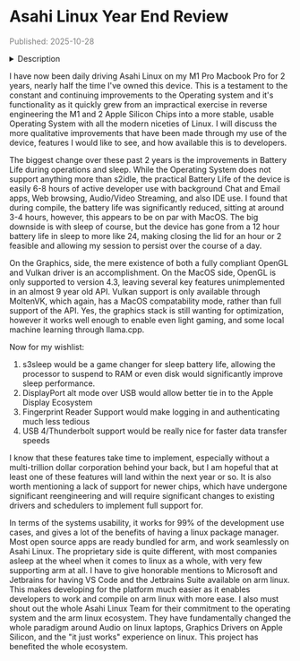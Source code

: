# Asahi Linux Year End Review
<span style="color: grey;">Published: 2025-10-28</span>

<details>
<summary>Description</summary>
My thoughts after 2 years daily driving Asahi Linux
</details>

I have now been daily driving Asahi Linux on my M1 Pro Macbook Pro for 2 years, nearly half the time I've owned this device.
This is a testament to the constant and continuing improvements to the Operating system and it's functionality as it quickly
grew from an impractical exercise in reverse engineering the M1 and 2 Apple Silicon Chips into a more stable, usable Operating
System with all the modern niceties of Linux. I will discuss the more qualitative improvements that have been made through my
use of the device, features I would like to see, and how available this is to developers.

The biggest change over these past 2 years is the improvements in Battery Life during operations and sleep. While the Operating
System does not support anything more than s2idle, the practical Battery Life of the device is easily 6-8 hours of active
developer use with background Chat and Email apps, Web browsing, Audio/Video Streaming, and also IDE use. I found that during
compile, the battery life was significantly reduced, sitting at around 3-4 hours, however, this appears to be on par with MacOS.
The big downside is with sleep of course, but the device has gone from a 12 hour battery life in sleep to more like 24, making
closing the lid for an hour or 2 feasible and allowing my session to persist over the course of a day.

On the Graphics, side, the mere existence of both a fully compliant OpenGL and Vulkan driver is an accomplishment. On the 
MacOS side, OpenGL is only supported to version 4.3, leaving several key features unimplemented in an almost 9 year old API.
Vulkan support is only available through MoltenVK, which again, has a MacOS compatability mode, rather than full support
of the API. Yes, the graphics stack is still wanting for optimization, however it works well enough to enable even light
gaming, and some local machine learning through llama.cpp.

Now for my wishlist:
1) s3sleep would be a game changer for sleep battery life, allowing the processor to suspend to RAM or even disk would
significantly improve sleep performance.
2) DisplayPort alt mode over USB would allow better tie in to the Apple Display Ecosystem
3) Fingerprint Reader Support would make logging in and authenticating much less tedious
4) USB 4/Thunderbolt support would be really nice for faster data transfer speeds

I know that these features take time to implement, especially without a multi-trillion dollar corporation behind your back,
but I am hopeful that at least one of these features will land within the next year or so. It is also worth mentioning a
lack of support for newer chips, which have undergone significant reengineering and will require significant changes to existing
drivers and schedulers to implement full support for.

In terms of the systems usability, it works for 99% of the development use cases, and gives a lot of the benefits of having a linux
package manager. Most open source apps are ready bundled for arm, and work seamlessly on Asahi Linux. The proprietary side is
quite different, with most companies asleep at the wheel when it comes to linux as a whole, with very few supporting arm at all.
I have to give honorable mentions to Microsoft and Jetbrains for having VS Code and the Jetbrains Suite available on arm linux.
This makes developing for the platform much easier as it enables developers to work and compile on arm linux with more ease.
I also must shout out the whole Asahi Linux Team for their commitment to the operating system and the arm linux ecosystem.
They have fundamentally changed the whole paradigm around Audio on linux laptops, Graphics Drivers on Apple Silicon, and
the "it just works" experience on linux. This project has benefited the whole ecosystem.
